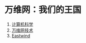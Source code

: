 # 万维网：我们的王国

1. [计算机科学](./computer-science/README.md)
2. [万维网技术](./web-technology/README.md)
3. [Eastwind](./eastwind/README.md)

